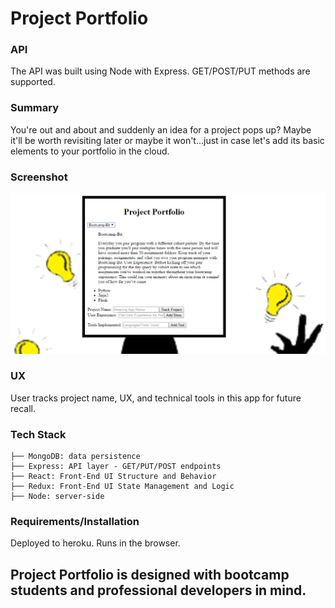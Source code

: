 
# Project Portfolio

### API 
The API was built using Node with Express. GET/POST/PUT methods are supported.

### Summary
You're out and about and suddenly an idea for a project pops up? Maybe it'll be worth revisiting later or maybe it won't...just in case let's add its basic elements to your portfolio in the cloud.

### Screenshot
![Project Portfolio](https://github.com/gatorisgreater/portfolio/blob/master/assets/project-portfolio.PNG "Project Portfolio")

### UX
User tracks project name, UX, and technical tools in this app for future recall.

### Tech Stack

    ├── MongoDB: data persistence
    ├── Express: API layer - GET/PUT/POST endpoints
    ├── React: Front-End UI Structure and Behavior
    ├── Redux: Front-End UI State Management and Logic    
    ├── Node: server-side


### Requirements/Installation
Deployed to heroku. Runs in the browser.

## Project Portfolio is designed with bootcamp students and professional developers in mind. 

